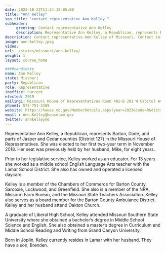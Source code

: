 ```yaml
---
date: 2023-10-22T11:54:12-05:00
title: "Ann Kelley"
seo_title: "contact representative Ann Kelley "
subheader:
     greeting: Contact representative Ann Kelley
     description: Representative Ann Kelley, a Republican, represents Barton, Dade, and parts of Jasper and Cedar counties (District 127) in the Missouri House of Representatives. She was elected to her first two-year term in November 2018. Her seat was previously held by her husband, Mike, for eight years.
description: Contact representative Ann Kelley of Missouri. Contact information for Ann Kelley includes email address, phone number, and mailing address.
image: ann-kelley.jpeg
video:
url:  /states/missouri/ann-kelley/
weight: 1
layout: course_home

####candidate
name: Ann Kelley
state: Missouri
party: Republican
role: Representative
inoffice: current
elected: 2019
mailing1: Missouri House of Representatives Room 401-B 201 W Capitol Ave Jefferson City, MO 65101
phone1: 573-751-2165
website: https://house.mo.gov/MemberDetails.aspx?year=2023&code=R&district=127/
email : Ann.Kelley@house.mo.gov
twitter: annkelleymo
---
```


Representative Ann Kelley, a Republican, represents Barton, Dade, and parts of Jasper and Cedar counties (District 127) in the Missouri House of Representatives. She was elected to her first two-year term in November 2018. Her seat was previously held by her husband, Mike, for eight years.

Prior to her legislative service, Kelley worked as an educator. For 13 years she worked as a middle school English Language Arts teacher with the Lamar School District. She also has owned and operated a licensed daycare.

Kelley is a member of the Chambers of Commerce for Barton County, Sarcoxie, Lockwood, and Greenfield. She also is a member of the NRA, Missouri Farm Bureau, and the Missouri State Teachers Association. Kelley also serves as a board member for the Barton County Ambulance District. Kelley and her husband attend Oakton Church.

A graduate of Liberal High School, Kelley attended Missouri Southern State University where she obtained a bachelor’s degree in Middle School Science and English. She also obtained a master’s degree in Curriculum and Middle School Reading and Writing from Grand Canyon University.

Born in Joplin, Kelley currently resides in Lamar with her husband. They have a son, Brenden.
